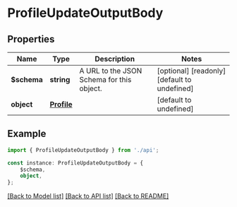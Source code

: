 # ProfileUpdateOutputBody


## Properties

Name | Type | Description | Notes
------------ | ------------- | ------------- | -------------
**$schema** | **string** | A URL to the JSON Schema for this object. | [optional] [readonly] [default to undefined]
**object** | [**Profile**](Profile.md) |  | [default to undefined]

## Example

```typescript
import { ProfileUpdateOutputBody } from './api';

const instance: ProfileUpdateOutputBody = {
    $schema,
    object,
};
```

[[Back to Model list]](../README.md#documentation-for-models) [[Back to API list]](../README.md#documentation-for-api-endpoints) [[Back to README]](../README.md)
